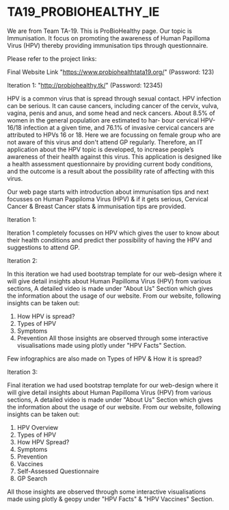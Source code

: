 # TA19_PROBIOHEALTHY_IE

We are from Team TA-19. This is ProBioHealthy page. Our topic is Immunisation. It focus on promoting the awareness of Human Papilloma Virus (HPV) thereby providing immunisation tips through questionnaire.

Please refer to the project links: 

Final Website Link "https://www.probiohealthtata19.org/" (Password: 123)

Iteration 1: "http://probiohealthy.tk/" (Password: 12345)

HPV is a common virus that is spread through sexual contact. HPV infection can be serious. It can cause cancers, including cancer of the cervix, vulva, vagina, penis and anus, and some head and neck cancers. About 8.5% of women in the general population are estimated to har- bour cervical HPV-16/18 infection at a given time, and 76.1% of invasive cervical cancers are attributed to HPVs 16 or 18. Here we are focussing on female group who are not aware of this virus and don't attend GP regularly. Therefore, an IT application about the HPV topic is developed, to increase people’s awareness of their health against this virus. This application is designed like a health assessment questionnaire by providing current body conditions, and the outcome is a result about the possibility rate of affecting with this virus.

Our web page starts with introduction about immunisation tips and next focusses on Human Pappiloma Virus (HPV) & if it gets serious, Cervical Cancer & Breast Cancer stats & immunisation tips are provided.

Iteration 1:

Iteration 1 completely focusses on HPV which gives the user to know about their health conditions and predict ther possibility of having the HPV and suggestions to attend GP.

Iteration 2:

In this iteration we had used bootstrap template for our web-design where it will give detail insights about Human Papilloma Virus (HPV) from various sections,
A detailed video is made under "About Us" Section which gives the information about the usage of our website.
From our website, following insights can be taken out:
1. How HPV is spread?
2. Types of HPV
3. Symptoms 
4. Prevention
 All those insights are observed through some interactive visualisations made using plotly under "HPV Facts" Section.
 
 Few infographics are also made on Types of HPV & How it is spread?

Iteration 3:

Final iteration we had used bootstrap template for our web-design where it will give detail insights about Human Papilloma Virus (HPV) from various sections,
A detailed video is made under "About Us" Section which gives the information about the usage of our website.
From our website, following insights can be taken out:
1. HPV Overview
2. Types of HPV
3. How HPV Spread?
4. Symptoms 
5. Prevention
6. Vaccines
7. Self-Assessed Questionnaire
8. GP Search

All those insights are observed through some interactive visualisations made using plotly & geopy under "HPV Facts" & "HPV Vaccines" Section.
